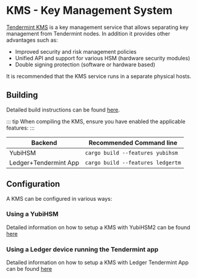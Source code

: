 <!--
order: 5
-->

# KMS - Key Management System

[Tendermint KMS](https://github.com/iqlusioninc/tmkms) is a key management
service that allows separating key management from Tendermint nodes. In addition
it provides other advantages such as:

*   Improved security and risk management policies
*   Unified API and support for various HSM (hardware security modules)
*   Double signing protection (software or hardware based)

It is recommended that the KMS service runs in a separate physical hosts.

## Building

Detailed build instructions can be found
[here](https://github.com/iqlusioninc/tmkms#installation).

::: tip When compiling the KMS, ensure you have enabled the applicable features:
:::

| Backend               | Recommended Command line          |
| --------------------- | --------------------------------- |
| YubiHSM               | `cargo build --features yubihsm`  |
| Ledger+Tendermint App | `cargo build --features ledgertm` |

## Configuration

A KMS can be configured in various ways:

### Using a YubiHSM

Detailed information on how to setup a KMS with YubiHSM2 can be found
[here](https://github.com/iqlusioninc/tmkms/blob/master/README.yubihsm.md)

### Using a Ledger device running the Tendermint app

Detailed information on how to setup a KMS with Ledger Tendermint App can be
found [here](kms_ledger.md)
